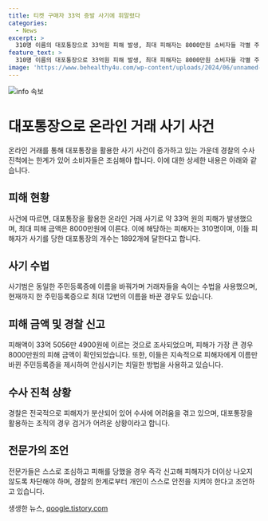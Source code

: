 ```yaml
---
title: 티켓 구매자 33억 증발 사기에 휘말렸다
categories:
  - News
excerpt: >
  310명 이름의 대포통장으로 33억원 피해 발생, 최대 피해자는 8000만원 소비자들 각별 주의 요망. 온라인 사기범들은 동일 주민등록증을 이용해 안심시키는 방법 사용. 경찰은 용의자 특정 어려워 수사 진전 미지만, 피해자는 즉각 신고해야 함. 최근 온라인 거래에서 이 사기 케이스가 급증하고 있으며, 이에 대한 경찰의 수사 진척 상황이 미지수로 남아있다.
feature_text: >
  310명 이름의 대포통장으로 33억원 피해 발생, 최대 피해자는 8000만원 소비자들 각별 주의 요망. 온라인 사기범들은 동일 주민등록증을 이용해 안심시키는 방법 사용. 경찰은 용의자 특정 어려워 수사 진전 미지만, 피해자는 즉각 신고해야 함. 최근 온라인 거래에서 이 사기 케이스가 급증하고 있으며, 이에 대한 경찰의 수사 진척 상황이 미지수로 남아있다.
image: 'https://www.behealthy4u.com/wp-content/uploads/2024/06/unnamed-file.png'
---
```


<p><img src="https://www.behealthy4u.com/wp-content/uploads/2024/06/unnamed-file.png" alt="info 속보" /></p>

<h1 data-ke-size="size28">대포통장으로 온라인 거래 사기 사건</h1>

<p data-ke-size="size16">온라인 거래를 통해 대포통장을 활용한 사기 사건이 증가하고 있는 가운데 경찰의 수사 진척에는 한계가 있어 소비자들은 조심해야 합니다. 이에 대한 상세한 내용은 아래와 같습니다.</p>

<h2 data-ke-size="size26">피해 현황</h2>

<p data-ke-size="size16">사건에 따르면, 대포통장을 활용한 온라인 거래 사기로 약 33억 원의 피해가 발생했으며, 최대 피해 금액은 8000만원에 이른다. 이에 해당하는 피해자는 310명이며, 이들 피해자가 사기를 당한 대포통장의 개수는 1892개에 달한다고 합니다.</p>

<h2 data-ke-size="size26">사기 수법</h2>

<p data-ke-size="size16">사기범은 동일한 주민등록증에 이름을 바꿔가며 거래자들을 속이는 수법을 사용했으며, 현재까지 한 주민등록증으로 최대 12번의 이름을 바꾼 경우도 있습니다.</p>

<h2 data-ke-size="size26">피해 금액 및 경찰 신고</h2>

<p data-ke-size="size16">피해액이 33억 5056만 4900원에 이르는 것으로 조사되었으며, 피해가 가장 큰 경우 8000만원의 피해 금액이 확인되었습니다. 또한, 이들은 지속적으로 피해자에게 이름만 바뀐 주민등록증을 제시하여 안심시키는 치밀한 방법을 사용하고 있습니다.</p>

<h2 data-ke-size="size26">수사 진척 상황</h2>

<p data-ke-size="size16">경찰은 전국적으로 피해자가 분산되어 있어 수사에 어려움을 겪고 있으며, 대포통장을 활용하는 조직의 경우 검거가 어려운 상황이라고 합니다.</p>

<h2 data-ke-size="size26">전문가의 조언</h2>

<p data-ke-size="size16">전문가들은 스스로 조심하고 피해를 당했을 경우 즉각 신고해 피해자가 더이상 나오지 않도록 차단해야 하며, 경찰의 한계로부터 개인이 스스로 안전을 지켜야 한다고 조언하고 있습니다.</p>
생생한 뉴스, <a href="https://qoogle.tistory.com" rel="dofollow">qoogle.tistory.com</a>


